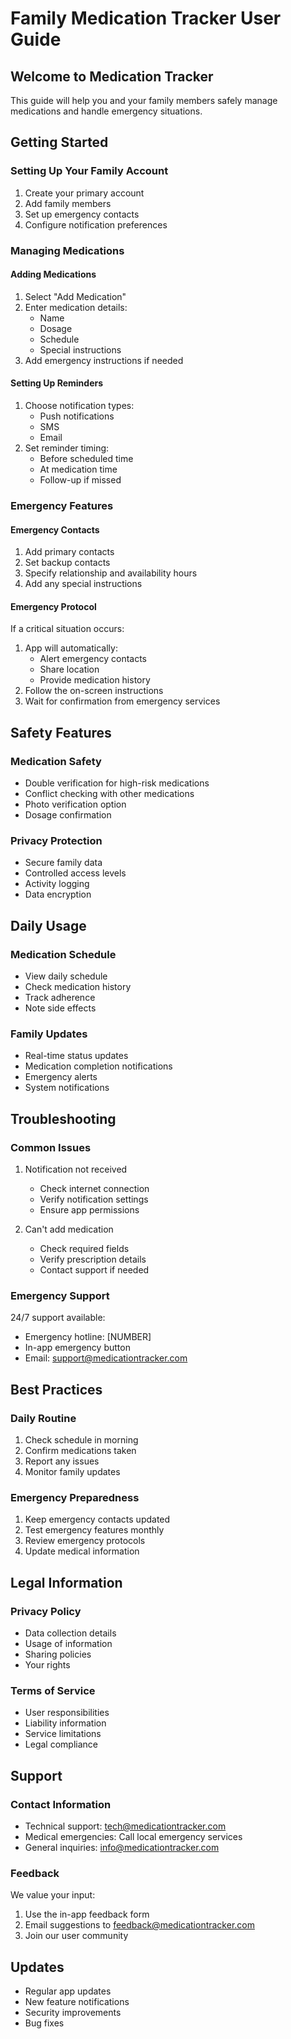 # Family Medication Tracker User Guide

## Welcome to Medication Tracker
This guide will help you and your family members safely manage medications and handle emergency situations.

## Getting Started

### Setting Up Your Family Account
1. Create your primary account
2. Add family members
3. Set up emergency contacts
4. Configure notification preferences

### Managing Medications

#### Adding Medications
1. Select "Add Medication"
2. Enter medication details:
   - Name
   - Dosage
   - Schedule
   - Special instructions
3. Add emergency instructions if needed

#### Setting Up Reminders
1. Choose notification types:
   - Push notifications
   - SMS
   - Email
2. Set reminder timing:
   - Before scheduled time
   - At medication time
   - Follow-up if missed

### Emergency Features

#### Emergency Contacts
1. Add primary contacts
2. Set backup contacts
3. Specify relationship and availability hours
4. Add any special instructions

#### Emergency Protocol
If a critical situation occurs:
1. App will automatically:
   - Alert emergency contacts
   - Share location
   - Provide medication history
2. Follow the on-screen instructions
3. Wait for confirmation from emergency services

## Safety Features

### Medication Safety
- Double verification for high-risk medications
- Conflict checking with other medications
- Photo verification option
- Dosage confirmation

### Privacy Protection
- Secure family data
- Controlled access levels
- Activity logging
- Data encryption

## Daily Usage

### Medication Schedule
- View daily schedule
- Check medication history
- Track adherence
- Note side effects

### Family Updates
- Real-time status updates
- Medication completion notifications
- Emergency alerts
- System notifications

## Troubleshooting

### Common Issues
1. Notification not received
   - Check internet connection
   - Verify notification settings
   - Ensure app permissions

2. Can't add medication
   - Check required fields
   - Verify prescription details
   - Contact support if needed

### Emergency Support
24/7 support available:
- Emergency hotline: [NUMBER]
- In-app emergency button
- Email: support@medicationtracker.com

## Best Practices

### Daily Routine
1. Check schedule in morning
2. Confirm medications taken
3. Report any issues
4. Monitor family updates

### Emergency Preparedness
1. Keep emergency contacts updated
2. Test emergency features monthly
3. Review emergency protocols
4. Update medical information

## Legal Information

### Privacy Policy
- Data collection details
- Usage of information
- Sharing policies
- Your rights

### Terms of Service
- User responsibilities
- Liability information
- Service limitations
- Legal compliance

## Support

### Contact Information
- Technical support: tech@medicationtracker.com
- Medical emergencies: Call local emergency services
- General inquiries: info@medicationtracker.com

### Feedback
We value your input:
1. Use the in-app feedback form
2. Email suggestions to feedback@medicationtracker.com
3. Join our user community

## Updates
- Regular app updates
- New feature notifications
- Security improvements
- Bug fixes
